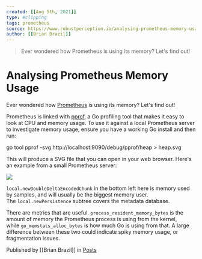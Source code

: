 ```yaml
---
created: [[Aug 5th, 2021]]
type: #clipping
tags: prometheus 
source: https://www.robustperception.io/analysing-prometheus-memory-usage
author: [[Brian Brazil]] 
---
```

> Ever wondered how Prometheus is using its memory? Let's find out!

# Analysing Prometheus Memory Usage


Ever wondered how [Prometheus](https://prometheus.io/) is using its memory? Let's find out!

Prometheus is linked with [pprof](https://golang.org/pkg/net/http/pprof/), a Go profiling tool that makes it easy to look at CPU and memory usage. To use it against a local Prometheus server to investigate memory usage, ensure you have a working Go install and then run:

go tool pprof -svg http://localhost:9090/debug/pprof/heap > heap.svg

This will produce a SVG file that you can open in your web browser. Here's an example from a small Prometheus server:

[![](http://www.robustperception.io/wp-content/uploads/2016/06/heap-640x380.png)](http://www.robustperception.io/wp-content/uploads/2016/06/heap.png)

`local.newDoubleDeltaEncodedChunk` in the bottom left here is memory used by samples, and will usually be the biggest memory user. The `local.newPersistence` subtree covers the metadata database.

There are metrics that are useful. `process_resident_memory_bytes` is the amount of memory the Prometheus process is using from the kernel, while `go_memstats_alloc_bytes` is how much Go is using from that. A large difference between these two could indicate spiky memory usage, or fragmentation issues.

Published by [[Brian Brazil]] in [Posts](https://www.robustperception.io/category/posts)
